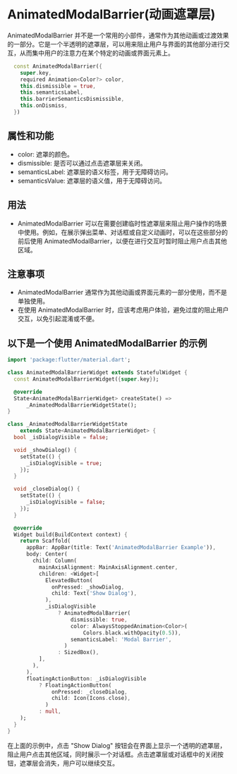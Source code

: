 # AnimatedModalBarrier(动画遮罩层)

AnimatedModalBarrier 并不是一个常用的小部件，通常作为其他动画或过渡效果的一部分。它是一个半透明的遮罩层，可以用来阻止用户与界面的其他部分进行交互，从而集中用户的注意力在某个特定的动画或界面元素上。

```dart
  const AnimatedModalBarrier({
    super.key,
    required Animation<Color?> color,
    this.dismissible = true,
    this.semanticsLabel,
    this.barrierSemanticsDismissible,
    this.onDismiss,
  })
```

## 属性和功能

- color: 遮罩的颜色。
- dismissible: 是否可以通过点击遮罩层来关闭。
- semanticsLabel: 遮罩层的语义标签，用于无障碍访问。
- semanticsValue: 遮罩层的语义值，用于无障碍访问。

## 用法

- AnimatedModalBarrier 可以在需要创建临时性遮罩层来阻止用户操作的场景中使用。例如，在展示弹出菜单、对话框或自定义动画时，可以在这些部分的前后使用 AnimatedModalBarrier，以便在进行交互时暂时阻止用户点击其他区域。

## 注意事项

- AnimatedModalBarrier 通常作为其他动画或界面元素的一部分使用，而不是单独使用。
- 在使用 AnimatedModalBarrier 时，应该考虑用户体验，避免过度的阻止用户交互，以免引起混淆或不便。

## 以下是一个使用 AnimatedModalBarrier 的示例

```dart
import 'package:flutter/material.dart';

class AnimatedModalBarrierWidget extends StatefulWidget {
  const AnimatedModalBarrierWidget({super.key});

  @override
  State<AnimatedModalBarrierWidget> createState() =>
      _AnimatedModalBarrierWidgetState();
}

class _AnimatedModalBarrierWidgetState
    extends State<AnimatedModalBarrierWidget> {
  bool _isDialogVisible = false;

  void _showDialog() {
    setState(() {
      _isDialogVisible = true;
    });
  }

  void _closeDialog() {
    setState(() {
      _isDialogVisible = false;
    });
  }

  @override
  Widget build(BuildContext context) {
    return Scaffold(
      appBar: AppBar(title: Text('AnimatedModalBarrier Example')),
      body: Center(
        child: Column(
          mainAxisAlignment: MainAxisAlignment.center,
          children: <Widget>[
            ElevatedButton(
              onPressed: _showDialog,
              child: Text('Show Dialog'),
            ),
            _isDialogVisible
                ? AnimatedModalBarrier(
                    dismissible: true,
                    color: AlwaysStoppedAnimation<Color>(
                        Colors.black.withOpacity(0.5)),
                    semanticsLabel: 'Modal Barrier',
                  )
                : SizedBox(),
          ],
        ),
      ),
      floatingActionButton: _isDialogVisible
          ? FloatingActionButton(
              onPressed: _closeDialog,
              child: Icon(Icons.close),
            )
          : null,
    );
  }
}

```

在上面的示例中，点击 "Show Dialog" 按钮会在界面上显示一个透明的遮罩层，阻止用户点击其他区域，同时展示一个对话框。点击遮罩层或对话框中的关闭按钮，遮罩层会消失，用户可以继续交互。
